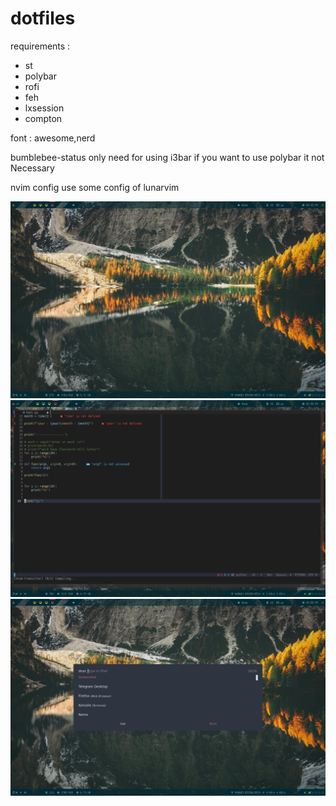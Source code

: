 # dotfiles
requirements : 

- st
- polybar
- rofi
- feh
- lxsession
- compton
    
    
 
 font : awesome,nerd
  
 bumblebee-status only need for using i3bar if you want to use polybar it not Necessary

 nvim config use some config of lunarvim 


 ![image](./wallpaper/dotfiles-1.png)
 ![image](./wallpaper/dotfiles-2.png)
 ![image](./wallpaper/dotfiles-3.png)
